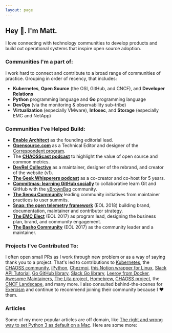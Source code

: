 ```yaml
---
layout: page
---
```


## Hey 👋. I'm Matt. 

I love connecting with technology communities to develop products and build out operational systems that inspire open source adoption.

### Communities I'm a part of:

I work hard to connect and contribute to a broad range of communities of practice. Grouping in order of recency, that includes: 

* **Kubernetes**, **Open Source** (the OSI, GitHub, and CNCF), and **Developer Relations**
* **Python** programming language and **Go** programming language 
* **DevOps** (via the monitoring & observability sub-tribe)
* **Virtualization** (especially VMware), **Infosec**, and **Storage** (especially EMC and NetApp)

### Communities I've Helped Build:

* **[Enable Architect](https://redhat.com/architect)** as the founding editorial lead.
* **[Opensource.com](https://opensource.com)** as a Technical Editor and designer of the [Correspondent program](https://opensource.com/correspondent-program).
* The **[CHAOSScast podcast](https://podcast.chaoss.community/)** to highlight the value of open source and common metrics.
* **[DevRel Collective](https://devrelcollective.fun)** as a maintainer, designer of the rebrand, and creator of the website (v1).
* **[The Geek Whisperers podcast](https://geek-whisperers.com/)** as a co-creator and co-host for 5 years.
* **[Commitmas: learning GitHub socially](https://github.com/commitmas)** to collaborative learn Git and GitHub with the [vBrownBag](https://vbrownbag.com/) community.
* **[The Sensu Community](https://sensu.io/community)** leading community initiatives from maintainer practices to user summits.
* **[Snap: the open telemetry framework](https://snap-telemetry.io)** (EOL 2018) building brand, documentation, maintainer and contributor strategy.
* **[The EMC Elect](https://community.emc.com/community/connect/dell_emc_elect)** (EOL 2017) as program lead, designing the business plan, brand, and community engagement.
* **[The Basho Community](https://github.com/basho-labs/the-basho-community)** (EOL 2017) as the community leader and a maintainer.

### Projects I've Contributed To:

I often open small PRs as I work through new problem or as a way of saying thank you to a project. That's led to contributions to [Kubernetes](https://github.com/kubernetes/community/tree/master/communication/marketing-team#purpose), the [CHAOSS community](https://github.com/chaoss/wg-value#contributors), [iPython](https://github.com/ipython/ipython-in-depth), [Chezmoi](https://github.com/twpayne/chezmoi/pull/821), [this Notion wrapper for Linux](https://github.com/puneetsl/lotion/pull/96), [Slack API Tutorial](https://github.com/slackapi/Slack-Ruby-Onboarding-Tutorial/pull/2), [Go GitHub library](https://github.com/google/go-github/pull/323), [Slack Go library](https://github.com/nlopes/slack/pull/170), [Leeroy from Docker](https://github.com/docker/leeroy/pull/40), [Awesome Maintainers](https://github.com/nayafia/awesome-maintainers), [The Lita project](https://github.com/litaio/lita.io/pull/11), [Homebrew](https://github.com/Homebrew/brew/pull/1281), [CHAOSS project](https://github.com/chaoss/grimoirelab-tutorial/pull/3), the [CNCF Landscape](https://github.com/cncf/landscape/pull/759), and many more. I also consulted behind-the-scenes for [Exercism](https://exercism.io) and continue to recommend joining their community because I ❤️ them.

### Articles 

Some of my more popular articles are off domain, like [The right and wrong way to set Python 3 as default on a Mac](https://opensource.com/article/19/5/python-3-default-mac). Here are some more: 

